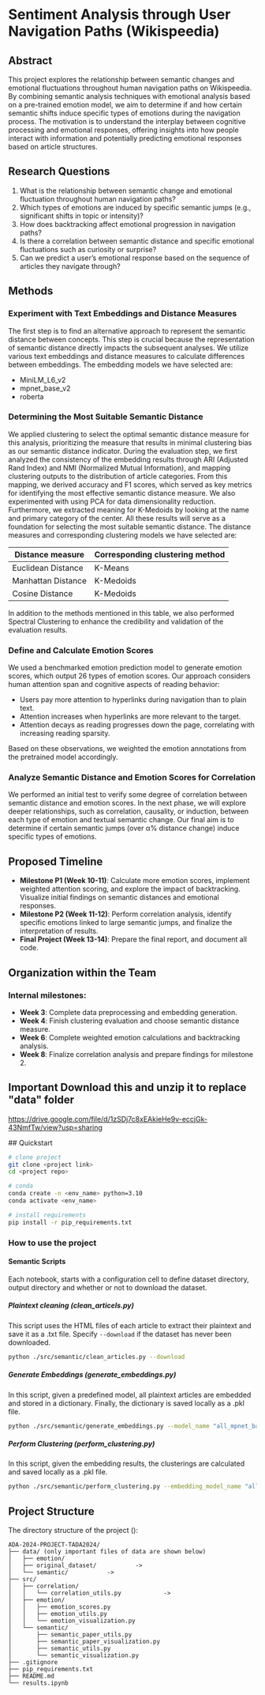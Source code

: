 # Sentiment Analysis through User Navigation Paths (Wikispeedia)

## Abstract

This project explores the relationship between semantic changes and emotional fluctuations throughout human navigation paths on Wikispeedia. By combining semantic analysis techniques with emotional analysis based on a pre-trained emotion model, we aim to determine if and how certain semantic shifts induce specific types of emotions during the navigation process. The motivation is to understand the interplay between cognitive processing and emotional responses, offering insights into how people interact with information and potentially predicting emotional responses based on article structures.

## Research Questions

1. What is the relationship between semantic change and emotional fluctuation throughout human navigation paths?
2. Which types of emotions are induced by specific semantic jumps (e.g., significant shifts in topic or intensity)?
3. How does backtracking affect emotional progression in navigation paths?
4. Is there a correlation between semantic distance and specific emotional fluctuations such as curiosity or surprise?
5. Can we predict a user’s emotional response based on the sequence of articles they navigate through?

## Methods

### Experiment with Text Embeddings and Distance Measures

The first step is to find an alternative approach to represent the semantic distance between concepts. This step is crucial because the representation of semantic distance directly impacts the subsequent analyses. We utilize various text embeddings and distance measures to calculate differences between embeddings. The embedding models we have selected are:

- MiniLM_L6_v2
- mpnet_base_v2
- roberta

### Determining the Most Suitable Semantic Distance

We applied clustering to select the optimal semantic distance measure for this analysis, prioritizing the measure that results in minimal clustering bias as our semantic distance indicator. During the evaluation step, we first analyzed the consistency of the embedding results through ARI (Adjusted Rand Index) and NMI (Normalized Mutual Information), and mapping clustering outputs to the distribution of article categories. From this mapping, we derived accuracy and F1 scores, which served as key metrics for identifying the most effective semantic distance measure. We also experimented with using PCA for data dimensionality reduction. Furthermore, we extracted meaning for K-Medoids by looking at the name and primary category of the center. All these results will serve as a foundation for selecting the most suitable semantic distance. The distance measures and corresponding clustering models we have selected are:

| Distance measure       | Corresponding clustering method |
|------------------------|---------------------------------|
| Euclidean Distance     | K-Means                         |
| Manhattan Distance     | K-Medoids                       |
| Cosine Distance        | K-Medoids                       |

In addition to the methods mentioned in this table, we also performed Spectral Clustering to enhance the credibility and validation of the evaluation results.

### Define and Calculate Emotion Scores

We used a benchmarked emotion prediction model to generate emotion scores, which output 26 types of emotion scores. Our approach considers human attention span and cognitive aspects of reading behavior:

- Users pay more attention to hyperlinks during navigation than to plain text.
- Attention increases when hyperlinks are more relevant to the target.
- Attention decays as reading progresses down the page, correlating with increasing reading sparsity.

Based on these observations, we weighted the emotion annotations from the pretrained model accordingly.

### Analyze Semantic Distance and Emotion Scores for Correlation

We performed an initial test to verify some degree of correlation between semantic distance and emotion scores. In the next phase, we will explore deeper relationships, such as correlation, causality, or induction, between each type of emotion and textual semantic change. Our final aim is to determine if certain semantic jumps (over α% distance change) induce specific types of emotions.

## Proposed Timeline

- **Milestone P1 (Week 10-11)**: Calculate more emotion scores, implement weighted attention scoring, and explore the impact of backtracking. Visualize initial findings on semantic distances and emotional responses.
- **Milestone P2 (Week 11-12)**: Perform correlation analysis, identify specific emotions linked to large semantic jumps, and finalize the interpretation of results.
- **Final Project (Week 13-14)**: Prepare the final report, and document all code.

## Organization within the Team

### Internal milestones:

- **Week 3**: Complete data preprocessing and embedding generation.
- **Week 4**: Finish clustering evaluation and choose semantic distance measure.
- **Week 6**: Complete weighted emotion calculations and backtracking analysis.
- **Week 8**: Finalize correlation analysis and prepare findings for milestone 2.



## Important Download this and unzip it to replace "data" folder
https://drive.google.com/file/d/1zSDj7c8xEAkieHe9v-eccjGk-43NmfTw/view?usp=sharing

## Quickstart

```bash
# clone project
git clone <project link>
cd <project repo>

# conda
conda create -n <env_name> python=3.10
conda activate <env_name>

# install requirements
pip install -r pip_requirements.txt
```

### How to use the project

#### Semantic Scripts

Each notebook, starts with a configuration cell to define dataset directory, output directory and whether or not to download the dataset.

##### Plaintext cleaning (clean_articels.py)

This script uses the HTML files of each article to extract their plaintext and save it as a .txt file.
Specify `--download` if the dataset has never been downloaded.

```bash
python ./src/semantic/clean_articles.py --download 
```

##### Generate Embeddings (generate_embeddings.py)

In this script, given a predefined model, all plaintext articles are embedded and stored in a dictionary. Finally, the dictionary is saved locally as a .pkl file.

```bash
python ./src/semantic/generate_embeddings.py --model_name "all_mpnet_base_v2" 
```



##### Perform Clustering (perform_clustering.py)

In this script, given the embedding results, the clusterings are calculated and saved locally as a .pkl file.

```bash
python ./src/semantic/perform_clustering.py --embedding_model_name "all_mpnet_base_v2" 
```


## Project Structure

The directory structure of the project ():

```
ADA-2024-PROJECT-TADA2024/
├── data/ (only important files of data are shown below)
│   ├── emotion/ 			
│   ├── original_dataset/			->
│   └── semantic/			->
├── src/
│   ├── correlation/
│   │   └── correlation_utils.py			->
│   ├── emotion/
│   │   ├── emotion_scores.py
│   │   ├── emotion_utils.py
│   │   └── emotion_visualization.py
│   └── semantic/
│       ├── semantic_paper_utils.py
│       ├── semantic_paper_visualization.py
│       ├── semantic_utils.py
│       └── semantic_visualization.py
├── .gitignore
├── pip_requirements.txt
├── README.md
└── results.ipynb

```
